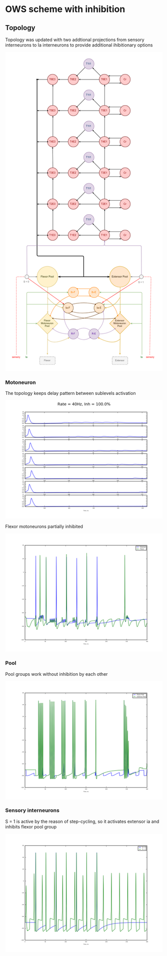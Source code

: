 # OWS scheme with inhibition

## Topology

Topology was updated with two addtional projections from sensory interneurons to Ia interneurons to provide additional ihibitionary options

![topology](img/0_20180501/topology.png)

### Motoneuron

The topology keeps delay pattern between sublevels activation

![extensor_moto](img/0_20180501/slices40Hz-100.0Inh-6sublevels.png)

Flexor motoneurons partially inhibited

![motos](img/0_20180501/motos.png)

### Pool

Pool groups work without inhibition by each other

![pool](img/0_20180501/pool.png)

### Sensory interneurons

S = 1 is active by the reason of step-cycling, so it activates extensor ia and inhibits flexor pool group

![s](img/0_20180501/s.png)
